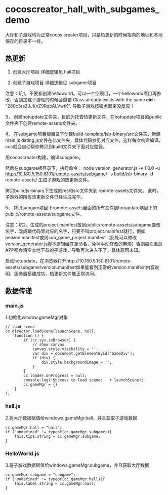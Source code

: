 # cocoscreator_hall_with_subgames_demo


大厅和子游戏均为正常cocos creater项目，只是热更新的时候指向的地址和本地保存的目录不一样。
## 热更新
1.  创建大厅项目
详细逻辑见 hall项目

2.  创建子游戏项目
详细逻辑见 subgame项目

注意：坑1，不要都创建helloworld，可以一个空项目，一个helloworld项目再修改，否则加载子游戏的时候会爆错
Class already exists with the same __cid__ : "280c3rsZJJKnZ9RqbALVwtK".
导致子游戏按钮点起来没反应！

3，  创建hotupdate文件夹，目的为托管热更新文件，在hotupdate项目的public文件夹下创建remote-assets文件夹。

4，  在subgame项目根目录下创建build-template/jsb-binary/src文件夹，新建main.js dating.js文件在此文件夹，具体代码参见对应文件，这样每次构建编译，ccc就会自动帮你拷贝到build文件夹下面对应路径。

用cocoscreater构建，编译subgame。

然后在subgame根目录下，执行命令：
node version_generator.js -v 1.0.0 -u http://10.180.5.150:8101/remote-assets/subgame/ -s build/jsb-binary -d remote-assets/
生成子游戏的热更新文件。

拷贝build/js-binary下生成的res和src文件夹到 romote-assets文件夹。
此时，子游戏的所有热更新文件已经生成完毕。

5，  拷贝subgam项目下romote-assets里面的所有文件到hotupdate项目下的public/romote-assets/subgame文件。

注意：坑2，生成的project.manifest放到public/romote-assets/subgame要改名字，改成跟代码里对应的名字，只要不叫project.manifest就行，例如peision.manifest或则sub_game_project.manifest（此处可以修改version_generator.js脚本逻辑给其重命名，免掉手动修改的麻烦）否则每次重启APP都会清空本地下载的子游戏，导致再次进入不了，具体原因未知。

启动hotupdate，在浏览器打开http://10.180.5.150:8101/remote-assets/subgame/version.manifest如果能看到正常的version.manifest内容说明，服务器搭建成功，热更新文件能正常访问。


## 数据传递

### main.js
1.初始化window.gameMgr对象
```$xslt
// load scene
cc.director.loadScene(launchScene, null,
    function () {
        if (cc.sys.isBrowser) {
            // show canvas
            canvas.style.visibility = '';
            var div = document.getElementById('GameDiv');
            if (div) {
                div.style.backgroundImage = '';
            }
        }
        cc.loader.onProgress = null;
        console.log('Success to load scene: ' + launchScene);
        cc.gameMgr = {}
    }
);

```



### hall.js
2.将大厅数据赋值给windows.gameMgr.hall，并且获取子游戏数据

```$xslt
cc.gameMgr.hall = "hall";
if ("undefined" != typeof(cc.gameMgr.subgame)){
    this.tips.string = cc.gameMgr.subgame;
}
```

### HelloWorld.js
3.将子游戏数据赋值给windows.gameMgr.subgame，并且获取大厅数据

```$xslt
cc.gameMgr.subgame = "subgame";
if ("undefined" != typeof(cc.gameMgr.hall)){
    this.label.string = cc.gameMgr.hall;
}
```
